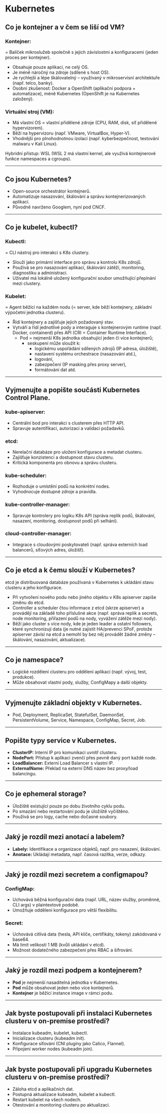 # Kubernetes

## Co je kontejner a v čem se liší od VM?
### Kontejner:
= Balíček mikroslužeb společně s jejich závislostmi a konfiguracemi (jeden proces per kontejner).
- Obsahuje pouze aplikaci, ne celý OS.
- Je méně náročný na zdroje (sdílené s host OS).
- Je rychlejší a lépe škálovatelný – využívaný v mikroservisní architektuře (např. telco, banky).
- Osobní zkušenost: Docker a OpenShift (aplikační podpora + automatizace), méně Kubernetes (OpenShift je na Kubernetes založený).

### Virtuální stroj (VM):
- Má vlastní OS = vlastní přidělené zdroje (CPU, RAM, disk, síť přidělené hypervizorem).
- Běží na hypervizoru (např. VMware, VirtualBox, Hyper-V).
- Vhodnější pro plnohodnotnou izolaci (např. kyberbezpečnost, testování malwaru v Kali Linux).

Hybridní přístup: WSL (WSL 2 má vlastní kernel, ale využívá kontejnerové funkce namespaces a cgroups).

---

## Co jsou Kubernetes?
- Open-source orchestrátor kontejnerů.
- Automatizuje nasazování, škálování a správu kontejnerizovaných aplikací.
- Původně navrženo Googlem, nyní pod CNCF.

---

## Co je kubelet, kubectl?
### Kubectl:
= CLI nástroj pro interakci s K8s clustery.
- Slouží jako primární interface pro správu a kontrolu K8s zdrojů.
- Používá se pro nasazování aplikací, škálování zátěží, monitoring, diagnostiku a administraci.
- Uživatel má lokálně uložený konfigurační soubor umožňující přepínání mezi clustery.

### Kubelet:
= Agent běžící na každém nodu (= server, kde běží kontejnery, základní výpočetní jednotka clusteru).
- Řídí kontejnery a zajišťuje jejich požadovaný stav.
- Vytváří a řídí jednotlivé pody a interaguje s kontejnerovým runtime (např. Docker, containerd) přes API (CRI = Container Runtime Interface).
    - Pod = nejmenší K8s jednotka obsahující jeden či více kontejnerů; 
        - seskupení může sloužit k:
            - logickému uspořádání sdílených zdrojů (IP adresa, úložiště), 
            - nastavení systému orchestrace (nasazování atd.),
            - logování,
            - zabezpečení (IP masking přes proxy server),
            - formátování dat atd.

---

## Vyjmenujte a popište součásti Kubernetes Control Plane.
### kube-apiserver:
- Centrální bod pro interakci s clusterem přes HTTP API.
- Spravuje autentifikaci, autorizaci a validaci požadavků.

### etcd:
- Nerelační databáze pro uložení konfigurace a metadat clusteru.
- Zajišťuje konzistenci a dostupnost stavu clusteru.
- Kritická komponenta pro obnovu a správu clusteru.

### kube-scheduler:
- Rozhoduje o umístění podů na konkrétní nodes.
- Vyhodnocuje dostupné zdroje a pravidla.

### kube-controller-manager:
- Spravuje kontrolery pro logiku K8s API (správa replik podů, škálování, nasazení, monitoring, dostupnost podů při selhání).

### cloud-controller-manager:
- Integrace s cloudovými poskytovateli (např. správa externích load balancerů, síťových adres, úložišť).

---

## Co je etcd a k čemu slouží v Kubernetes?  
etcd je distribuovaná databáze používaná v Kubernetes k ukládání stavu clusteru a jeho konfigurace.  
- Při vytvoření nového podu nebo jiného objektu v K8s apiserver zapíše změnu do etcd.  
- Controller a scheduler čtou informace z etcd (skrze apiserver) a provádějí na základě toho příslušné akce (např. správa replik a secrets, node monitoring, přiřazení podů na nody, vyvážení zátěže mezi nody).  
- Běží jako cluster s více nody, kde je jeden leader a ostatní followers, které synchronizují data (je nutné zajistit HA/prevenci SPoF, protože apiserver závísí na etcd a nemohl by bez něj provádět žádné změny – škálování, nasazování, aktualizace).  

---

## Co je namespace?
- Logické rozdělení clusteru pro oddělení aplikací (např. vývoj, test, produkce).
- Může obsahovat vlastní pody, služby, ConfigMapy a další objekty.

---

## Vyjmenujte základní objekty v Kubernetes.
- Pod, Deployment, ReplicaSet, StatefulSet, DaemonSet, PersistentVolume, Service, Namespace, ConfigMap, Secret, Job.

---

## Popište typy service v Kubernetes.
- **ClusterIP:** Interní IP pro komunikaci uvnitř clusteru.
- **NodePort:** Přístup k aplikaci zvenčí přes pevně daný port každé node.
- **LoadBalancer:** Externí Load Balancer s vlastní IP.
- **ExternalName:** Překlad na externí DNS název bez proxy/load balancingu.

---

## Co je ephemeral storage?
- Úložiště existující pouze po dobu životního cyklu podu.
- Po smazání nebo restartování podu je úložiště vyčištěno.
- Používá se pro logy, cache nebo dočasné soubory.

---

## Jaký je rozdíl mezi anotací a labelem?
- **Labely:** Identifikace a organizace objektů, např. pro nasazení, škálování.
- **Anotace:** Ukládají metadata, např. časová razítka, verze, odkazy.

---

## Jaký je rozdíl mezi secretem a configmapou?
### ConfigMap:
- Uchovává běžná konfigurační data (např. URL, název služby, proměnné, CLI args) v plaintextové podobě.
- Umožňuje oddělení konfigurace pro větší flexibilitu.

### Secret:
- Uchovává citlivá data (hesla, API klíče, certifikáty, tokeny) zakódovaná v base64.
- Má limit velikosti 1 MB (kvůli ukládání v etcd).
- Možnost dodatečného zabezpečení přes RBAC a šifrování.

---

## Jaký je rozdíl mezi podpem a kontejnerem?
- **Pod** je nejmenší nasaditelná jednotka v Kubernetes.
- **Pod** může obsahovat jeden nebo více kontejnerů.
- **Kontejner** je běžící instance image v rámci podu.

---

## Jak byste postupovali při instalaci Kubernetes clusteru v on-premise prostředí?
- Instalace kubeadm, kubelet, kubectl.
- Inicializace clusteru (kubeadm init).
- Konfigurace síťování (CNI pluginy jako Calico, Flannel).
- Připojení worker nodes (kubeadm join).

---

## Jak byste postupovali při upgradu Kubernetes clusteru v on-premise prostředí?
- Záloha etcd a aplikačních dat.
- Postupná aktualizace kubeadm, kubelet a kubectl.
- Restart kubelet na všech nodech.
- Otestování a monitoring clusteru po aktualizaci.